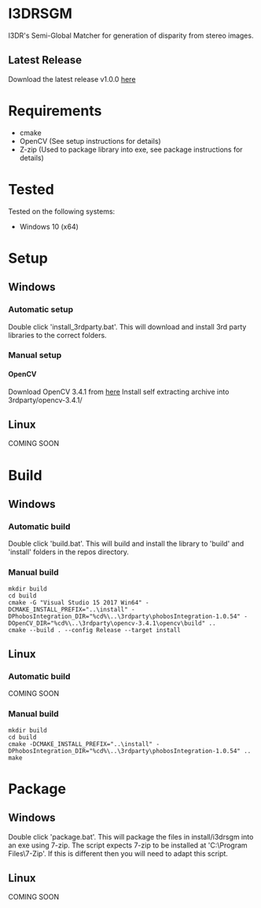# I3DRSGM
I3DR's Semi-Global Matcher for generation of disparity from stereo images. 

## Latest Release
Download the latest release v1.0.0 [here]()

# Requirements
 - cmake 
 - OpenCV (See setup instructions for details)
 - Z-zip (Used to package library into exe, see package instructions for details)

# Tested
Tested on the following systems:
 - Windows 10 (x64)

# Setup
## Windows
### Automatic setup
Double click 'install_3rdparty.bat'.
This will download and install 3rd party libraries to the correct folders.

### Manual setup
#### OpenCV
Download OpenCV 3.4.1 from [here](https://sourceforge.net/projects/opencvlibrary/files/3.4.10/opencv-3.4.10-vc14_vc15.exe/download)
Install self extracting archive into 3rdparty/opencv-3.4.1/

## Linux
COMING SOON

# Build
## Windows
### Automatic build
Double click 'build.bat'. This will build and install the library to 'build' and 'install' folders in the repos directory.

### Manual build
```
mkdir build
cd build
cmake -G "Visual Studio 15 2017 Win64" -DCMAKE_INSTALL_PREFIX="..\install" -DPhobosIntegration_DIR="%cd%\..\3rdparty\phobosIntegration-1.0.54" -DOpenCV_DIR="%cd%\..\3rdparty\opencv-3.4.1\opencv\build" ..
cmake --build . --config Release --target install
```

## Linux
### Automatic build
COMING SOON

### Manual build
```
mkdir build
cd build
cmake -DCMAKE_INSTALL_PREFIX="..\install" -DPhobosIntegration_DIR="%cd%\..\3rdparty\phobosIntegration-1.0.54" ..
make
```

# Package
## Windows
Double click 'package.bat'. This will package the files in install/i3drsgm into an exe using 7-zip.
The script expects 7-zip to be installed at 'C:\Program Files\7-Zip'. If this is different then you will need to adapt this script. 

## Linux
COMING SOON